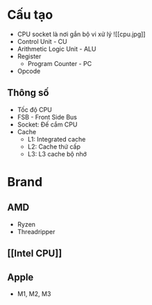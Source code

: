 # Cấu tạo
- CPU socket là nơi gắn bộ vi xử lý
![[cpu.jpg]]
- Control Unit - CU
- Arithmetic Logic Unit - ALU
- Register
	- Program Counter - PC
- Opcode
## Thông số
- Tốc độ CPU
- FSB - Front Side Bus
- Socket: Đế cắm CPU
- Cache
	- L1: Integrated cache
	- L2: Cache thứ cấp
	- L3: L3 cache bộ nhớ
# Brand
## AMD 
- Ryzen
- Threadripper
## [[Intel CPU]]

## Apple
- M1, M2, M3
